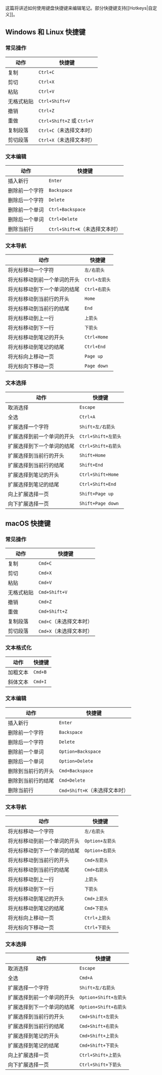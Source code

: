 
这篇将讲述如何使用键盘快捷键来编辑笔记。部分快捷键支持[[Hotkeys|自定义]]。

## Windows 和 Linux 快捷键

### 常见操作

| 动作 | 快捷键 |
|-|-|
| 复制 | `Ctrl+C` |
| 剪切 | `Ctrl+X` |
| 粘贴 | `Ctrl+V` |
| 无格式粘贴 | `Ctrl+Shift+V` |
| 撤销 | `Ctrl+Z` |
| 重做 | `Ctrl+Shift+Z` 或 `Ctrl+Y` |
| 复制段落 | `Ctrl+C`（未选择文本时） |
| 剪切段落 | `Ctrl+X`（未选择文本时） |

### 文本编辑

| 动作 | 快捷键 |
|-|-|
| 插入新行 | `Enter` |
| 删除前一个字符 | `Backspace` |
| 删除后一个字符 | `Delete` |
| 删除前一个单词 | `Ctrl+Backspace` |
| 删除后一个单词 | `Ctrl+Delete` |
| 删除当前行 | `Ctrl+Shift+K`（未选择文本时） |

### 文本导航

| 动作 | 快捷键 |
|-|-|
| 将光标移动一个字符 | `左/右箭头` |
| 将光标移动到前一个单词的开头 | `Ctrl+左箭头` |
| 将光标移动到下一个单词的结尾 | `Ctrl+右箭头` |
| 将光标移动到当前行的开头 | `Home` |
| 将光标移动到当前行的结尾 | `End` |
| 将光标移动到上一行 | `上箭头` |
| 将光标移动到下一行 | `下箭头` |
| 将光标移动到笔记的开头 | `Ctrl+Home` |
| 将光标移动到笔记的结尾 | `Ctrl+End` |
| 将光标向上移动一页 | `Page up` |
| 将光标向下移动一页 | `Page down` |

### 文本选择

| 动作 | 快捷键 |
|-|-|
| 取消选择 | `Escape` |
| 全选 | `Ctrl+A` |
| 扩展选择一个字符 | `Shift+左/右箭头` |
| 扩展选择到前一个单词的开头 | `Ctrl+Shift+左箭头` |
| 扩展选择到下一个单词的结尾 | `Ctrl+Shift+右箭头` |
| 扩展选择到当前行的开头 | `Shift+Home` |
| 扩展选择到当前行的结尾 | `Shift+End` |
| 扩展选择到笔记的开头 | `Ctrl+Shift+Home` |
| 扩展选择到笔记的结尾 | `Ctrl+Shift+End` |
| 向上扩展选择一页 | `Shift+Page up` |
| 向下扩展选择一页 | `Shift+Page down` |

## macOS 快捷键

### 常见操作

| 动作 | 快捷键 |
|-|-|
| 复制 | `Cmd+C` |
| 剪切 | `Cmd+X` |
| 粘贴 | `Cmd+V` |
| 无格式粘贴 | `Cmd+Shift+V` |
| 撤销 | `Cmd+Z` |
| 重做 | `Cmd+Shift+Z` |
| 复制段落 | `Cmd+C`（未选择文本时） |
| 剪切段落 | `Cmd+X`（未选择文本时） |

### 文本格式化

| 动作 | 快捷键 |
| ---- | ---- |
| 加粗文本 | `Cmd+B` |
| 斜体文本 | `Cmd+I` |

### 文本编辑

| 动作 | 快捷键 |
|-|-|
| 插入新行 | `Enter` |
| 删除前一个字符 | `Backspace` |
| 删除后一个字符 | `Delete` |
| 删除前一个单词 | `Option+Backspace` |
| 删除后一个单词 | `Option+Delete` |
| 删除到当前行的开头 | `Cmd+Backspace` |
| 删除到当前行的结尾 | `Cmd+Delete` |
| 删除当前行 | `Cmd+Shift+K`（未选择文本时） |

### 文本导航

| 动作 | 快捷键 |
|-|-|
| 将光标移动一个字符 | `左/右箭头` |
| 将光标移动到前一个单词的开头 | `Option+左箭头` |
| 将光标移动到下一个单词的结尾 | `Option+右箭头` |
| 将光标移动到当前行的开头 | `Cmd+左箭头` |
| 将光标移动到当前行的结尾 | `Cmd+右箭头` |
| 将光标移动到上一行 | `上箭头` |
| 将光标移动到下一行 | `下箭头` |
| 将光标移动到笔记的开头 | `Cmd+上箭头` |
| 将光标移动到笔记的结尾 | `Cmd+下箭头` |
| 将光标向上移动一页 | `Ctrl+上箭头` |
| 将光标向下移动一页 | `Ctrl+下箭头` |

### 文本选择

| 动作 | 快捷键 |
|-|-|
| 取消选择 | `Escape` |
| 全选 | `Cmd+A` |
| 扩展选择一个字符 | `Shift+左/右箭头` |
| 扩展选择到前一个单词的开头 | `Option+Shift+左箭头` |
| 扩展选择到下一个单词的结尾 | `Option+Shift+右箭头` |
| 扩展选择到当前行的开头 | `Cmd+Shift+左箭头` |
| 扩展选择到当前行的结尾 | `Cmd+Shift+右箭头` |
| 扩展选择到笔记的开头 | `Cmd+Shift+上箭头` |
| 扩展选择到笔记的结尾 | `Cmd+Shift+下箭头` |
| 向上扩展选择一页 | `Ctrl+Shift+上箭头` |
| 向下扩展选择一页 | `Ctrl+Shift+下箭头` |